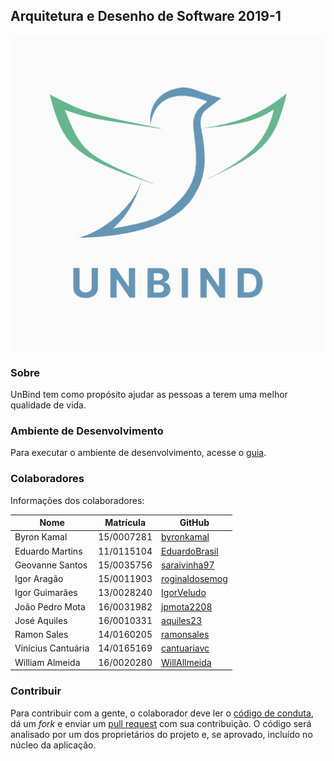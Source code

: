 ## Arquitetura e Desenho de Software 2019-1

<p align="center">
<img src="extras/identidade-visual/unbind-logo/logo.png" width="512px">
</p>

### Sobre
UnBind tem como propósito ajudar as pessoas a terem uma melhor qualidade de vida.  

### Ambiente de Desenvolvimento
Para executar o ambiente de desenvolvimento, acesse o [guia](https://ads-unbind.github.io/unbind/extras/ambiente/).

### Colaboradores
Informações dos colaboradores:

| Nome | Matrícula | GitHub |
| --- | --- | --- |
| Byron Kamal | 15/0007281 | [byronkamal](https://github.com/byronkamal) |
| Eduardo Martins | 11/0115104 | [EduardoBrasil](https://github.com/EduardoBrasil) |
| Geovanne Santos | 15/0035756 | [saraivinha97](https://github.com/saraivinha97) |
| Igor Aragão | 15/0011903 | [roginaldosemog](https://github.com/roginaldosemog) |
| Igor Guimarães | 13/0028240 | [IgorVeludo](https://github.com/IgorVeludo) |
| João Pedro Mota | 16/0031982 | [jpmota2208](https://github.com/jpmota2208) |
| José Aquiles | 16/0010331 | [aquiles23](https://github.com/aquiles23) |
| Ramon Sales | 14/0160205 | [ramonsales](https://github.com/ramonsales) |
| Vinícius Cantuária | 14/0165169 | [cantuariavc](https://github.com/cantuariavc) |
| William Almeida | 16/0020280 | [WillAllmeida](https://github.com/WillAllmeida) |

### Contribuir
Para contribuir com a gente, o colaborador deve ler o [código de conduta](https://github.com/ads-unbind/unbind/blob/master/.github/CODE_OF_CONDUCT.md), dá um _fork_ e enviar um [pull request](https://github.com/ads-unbind/unbind/pulls) com sua contribuição.
O código será analisado por um dos proprietários do projeto e, se aprovado, incluído no núcleo da aplicação.
